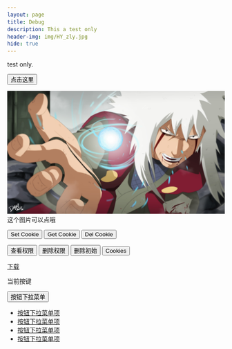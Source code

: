 ```yaml
---
layout: page
title: Debug
description: This a test only 
header-img: img/HY_zly.jpg
hide: true
---
```


test only.

<button type="button" onclick="alert('Welcome!')">点击这里</button>

<script>
function changeImage()
{
	var element = document.getElementById('t_cg_pic');
		if(element.src.match("/img/HY_zly.jpg"))
		{
			element.src="/img/HY_mr.jpg";
		}
		else
		{
			element.src="/img/HY_zly.jpg";
		}
}
</script>

<script>
function see_Quan_name()
{
	alert("A");
	var x_Quan_name = document.getElementById("Quan_name");
	alert("B");
	x_Quan_name.innerHTML = "当前权限:"+getCookie('Quan_name');
	alert("C");
}
</script>

<img src="/img/HY_zly.jpg" onclick="changeImage()" id="t_cg_pic" alt="img test" /> 
这个图片可以点哦  

<button type="button" onclick="setCookie('test_c','666','s10')" >Set Cookie</button>
<button type="button" onclick="alert(getCookie('test_c'))">Get Cookie</button>
<button type="button" onclick="delCookie('test_c')">Del Cookie</button>

<p id="Quan_name"></p>
<button onclick="see_Quan_name()" type="button" class="btn btn-block btn-info">查看权限</button>
<button onclick="delCookie('Quan_name')" type="button" class="btn btn-block btn-info">删除权限</button>
<button onclick="delCookie('Long_Time_No_See')" type="button" class="btn btn-block btn-info">删除初始</button>
<button onclick="alert(document.cookie)" type="button" class="btn btn-block btn-info">Cookies</button>

<a href="/Files/Y" download="Y">下载</a>

<p id="Key_code">当前按键</p>
<script type="text/javascript" language=JavaScript charset="UTF-8">
function For_KeyCode(event)
{
	var e = event || window.event || arguments.callee.caller.arguments[0];
	if(e && e.keyCode==38)
	{
		alert('Up');
	}
	if(e && e.shiftKey && e.keyCode==71)
	{
		alert('G');
		// document.write('<p>You click the G</p>');
	}
	if(e && e.ctrlKey && e.keyCode==71)
	{
		alert('ctrl-g');
	}
	if(e && e.metaKey && e.keyCode==71)
	{
		alert('met-g');
	}
	if(e && e.altKey && e.keyCode==71)
	{
		alert('alt-g');
	}

	if(e)
	{
		document.getElementById("Key_code").innerHTML="当前按键keycode:"+e.keyCode;
	}
}; 
</script>



<div class="btn-group">
      <button class="btn btn-default dropdown-toggle" data-toggle="dropdown" type="button">按钮下拉菜单<span class="caret"></span></button>
      <ul class="dropdown-menu">
          <li><a href="##">按钮下拉菜单项</a></li>
          <li><a href="##">按钮下拉菜单项</a></li>
          <li><a href="##">按钮下拉菜单项</a></li>
          <li><a href="##">按钮下拉菜单项</a></li>
      </ul>
</div>
